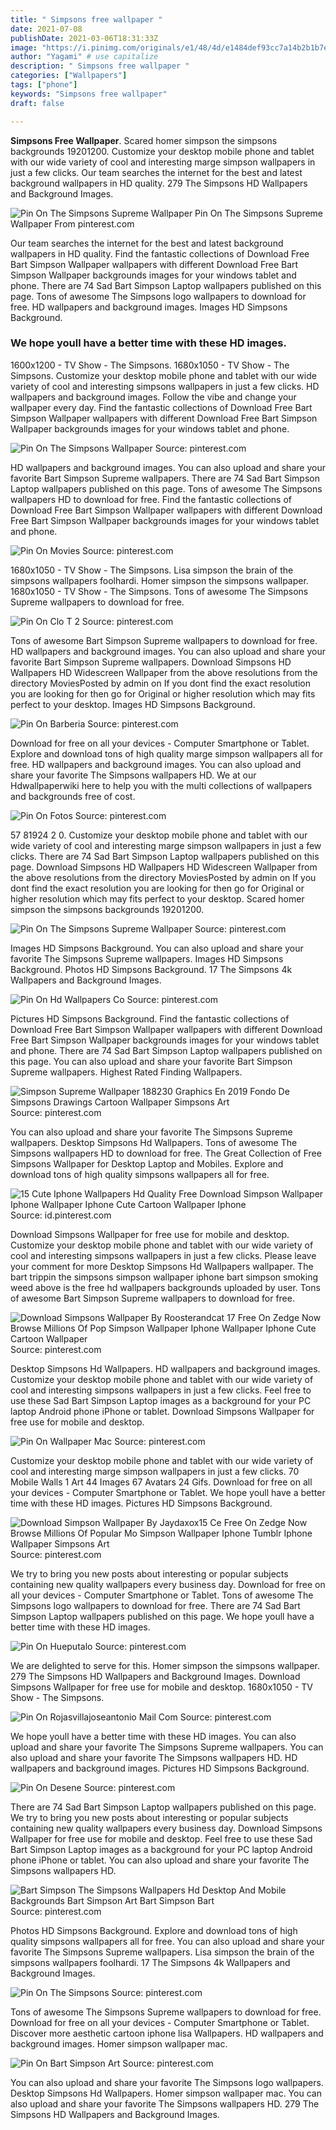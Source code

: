 ```yaml
---
title: " Simpsons free wallpaper "
date: 2021-07-08
publishDate: 2021-03-06T18:31:33Z
image: "https://i.pinimg.com/originals/e1/48/4d/e1484def93cc7a14b2b1b7e08b8ec36e.jpg"
author: "Yagami" # use capitalize
description: " Simpsons free wallpaper "
categories: ["Wallpapers"]
tags: ["phone"]
keywords: "Simpsons free wallpaper"
draft: false

---
```



**Simpsons Free Wallpaper**. Scared homer simpson the simpsons backgrounds 19201200. Customize your desktop mobile phone and tablet with our wide variety of cool and interesting marge simpson wallpapers in just a few clicks. Our team searches the internet for the best and latest background wallpapers in HD quality. 279 The Simpsons HD Wallpapers and Background Images.

![Pin On The Simpsons Supreme Wallpaper](https://i.pinimg.com/originals/cc/dc/b4/ccdcb42430b3b650a34c81cd99c7e216.png "Pin On The Simpsons Supreme Wallpaper")
Pin On The Simpsons Supreme Wallpaper From pinterest.com


Our team searches the internet for the best and latest background wallpapers in HD quality. Find the fantastic collections of Download Free Bart Simpson Wallpaper wallpapers with different Download Free Bart Simpson Wallpaper backgrounds images for your windows tablet and phone. There are 74 Sad Bart Simpson Laptop wallpapers published on this page. Tons of awesome The Simpsons logo wallpapers to download for free. HD wallpapers and background images. Images HD Simpsons Background.

### We hope youll have a better time with these HD images.

1600x1200 - TV Show - The Simpsons. 1680x1050 - TV Show - The Simpsons. Customize your desktop mobile phone and tablet with our wide variety of cool and interesting simpsons wallpapers in just a few clicks. HD wallpapers and background images. Follow the vibe and change your wallpaper every day. Find the fantastic collections of Download Free Bart Simpson Wallpaper wallpapers with different Download Free Bart Simpson Wallpaper backgrounds images for your windows tablet and phone.


![Pin On The Simpsons Wallpaper](https://i.pinimg.com/originals/b0/24/9a/b0249aabae9a8ff97e2be7db30107027.jpg "Pin On The Simpsons Wallpaper")
Source: pinterest.com

HD wallpapers and background images. You can also upload and share your favorite Bart Simpson Supreme wallpapers. There are 74 Sad Bart Simpson Laptop wallpapers published on this page. Tons of awesome The Simpsons wallpapers HD to download for free. Find the fantastic collections of Download Free Bart Simpson Wallpaper wallpapers with different Download Free Bart Simpson Wallpaper backgrounds images for your windows tablet and phone.

![Pin On Movies](https://i.pinimg.com/originals/4a/a5/61/4aa56122af7255286b3c759c408131a8.jpg "Pin On Movies")
Source: pinterest.com

1680x1050 - TV Show - The Simpsons. Lisa simpson the brain of the simpsons wallpapers foolhardi. Homer simpson the simpsons wallpaper. 1680x1050 - TV Show - The Simpsons. Tons of awesome The Simpsons Supreme wallpapers to download for free.

![Pin On Clo T 2](https://i.pinimg.com/originals/85/99/a1/8599a1eb2e98a1e8ef914ace82e615d0.jpg "Pin On Clo T 2")
Source: pinterest.com

Tons of awesome Bart Simpson Supreme wallpapers to download for free. HD wallpapers and background images. You can also upload and share your favorite Bart Simpson Supreme wallpapers. Download Simpsons HD Wallpapers HD Widescreen Wallpaper from the above resolutions from the directory MoviesPosted by admin on If you dont find the exact resolution you are looking for then go for Original or higher resolution which may fits perfect to your desktop. Images HD Simpsons Background.

![Pin On Barberia](https://i.pinimg.com/originals/c0/54/ed/c054ed6b16c5974bd0bf8aa4fca2634b.jpg "Pin On Barberia")
Source: pinterest.com

Download for free on all your devices - Computer Smartphone or Tablet. Explore and download tons of high quality marge simpson wallpapers all for free. HD wallpapers and background images. You can also upload and share your favorite The Simpsons wallpapers HD. We at our Hdwallpaperwiki here to help you with the multi collections of wallpapers and backgrounds free of cost.

![Pin On Fotos](https://i.pinimg.com/736x/f1/a8/2f/f1a82f5562909efaa88a3fbf2da1c096.jpg "Pin On Fotos")
Source: pinterest.com

57 81924 2 0. Customize your desktop mobile phone and tablet with our wide variety of cool and interesting marge simpson wallpapers in just a few clicks. There are 74 Sad Bart Simpson Laptop wallpapers published on this page. Download Simpsons HD Wallpapers HD Widescreen Wallpaper from the above resolutions from the directory MoviesPosted by admin on If you dont find the exact resolution you are looking for then go for Original or higher resolution which may fits perfect to your desktop. Scared homer simpson the simpsons backgrounds 19201200.

![Pin On The Simpsons Supreme Wallpaper](https://i.pinimg.com/originals/cc/dc/b4/ccdcb42430b3b650a34c81cd99c7e216.png "Pin On The Simpsons Supreme Wallpaper")
Source: pinterest.com

Images HD Simpsons Background. You can also upload and share your favorite The Simpsons Supreme wallpapers. Images HD Simpsons Background. Photos HD Simpsons Background. 17 The Simpsons 4k Wallpapers and Background Images.

![Pin On Hd Wallpapers Co](https://i.pinimg.com/originals/3e/b8/c3/3eb8c3871e2a024710d28acca701217b.jpg "Pin On Hd Wallpapers Co")
Source: pinterest.com

Pictures HD Simpsons Background. Find the fantastic collections of Download Free Bart Simpson Wallpaper wallpapers with different Download Free Bart Simpson Wallpaper backgrounds images for your windows tablet and phone. There are 74 Sad Bart Simpson Laptop wallpapers published on this page. You can also upload and share your favorite Bart Simpson Supreme wallpapers. Highest Rated Finding Wallpapers.

![Simpson Supreme Wallpaper 188230 Graphics En 2019 Fondo De Simpsons Drawings Cartoon Wallpaper Simpsons Art](https://i.pinimg.com/originals/87/66/a7/8766a79bbe19bd0797dbd04fa6c77da3.jpg "Simpson Supreme Wallpaper 188230 Graphics En 2019 Fondo De Simpsons Drawings Cartoon Wallpaper Simpsons Art")
Source: pinterest.com

You can also upload and share your favorite The Simpsons Supreme wallpapers. Desktop Simpsons Hd Wallpapers. Tons of awesome The Simpsons wallpapers HD to download for free. The Great Collection of Free Simpsons Wallpaper for Desktop Laptop and Mobiles. Explore and download tons of high quality simpsons wallpapers all for free.

![15 Cute Iphone Wallpapers Hd Quality Free Download Simpson Wallpaper Iphone Wallpaper Iphone Cute Cartoon Wallpaper Iphone](https://i.pinimg.com/originals/ca/e9/49/cae949de22259b66f736639c48a150c1.jpg "15 Cute Iphone Wallpapers Hd Quality Free Download Simpson Wallpaper Iphone Wallpaper Iphone Cute Cartoon Wallpaper Iphone")
Source: id.pinterest.com

Download Simpsons Wallpaper for free use for mobile and desktop. Customize your desktop mobile phone and tablet with our wide variety of cool and interesting simpsons wallpapers in just a few clicks. Please leave your comment for more Desktop Simpsons Hd Wallpapers wallpaper. The bart trippin the simpsons simpson wallpaper iphone bart simpson smoking weed above is the free hd wallpapers backgrounds uploaded by user. Tons of awesome Bart Simpson Supreme wallpapers to download for free.

![Download Simpsons Wallpaper By Roosterandcat 17 Free On Zedge Now Browse Millions Of Pop Simpson Wallpaper Iphone Wallpaper Iphone Cute Cartoon Wallpaper](https://i.pinimg.com/originals/4a/05/df/4a05df02ec8fc73eb4def7c72d51d55a.jpg "Download Simpsons Wallpaper By Roosterandcat 17 Free On Zedge Now Browse Millions Of Pop Simpson Wallpaper Iphone Wallpaper Iphone Cute Cartoon Wallpaper")
Source: pinterest.com

Desktop Simpsons Hd Wallpapers. HD wallpapers and background images. Customize your desktop mobile phone and tablet with our wide variety of cool and interesting simpsons wallpapers in just a few clicks. Feel free to use these Sad Bart Simpson Laptop images as a background for your PC laptop Android phone iPhone or tablet. Download Simpsons Wallpaper for free use for mobile and desktop.

![Pin On Wallpaper Mac](https://i.pinimg.com/originals/3a/4e/4a/3a4e4aa99b820087f75cbc5b8822e346.jpg "Pin On Wallpaper Mac")
Source: pinterest.com

Customize your desktop mobile phone and tablet with our wide variety of cool and interesting marge simpson wallpapers in just a few clicks. 70 Mobile Walls 1 Art 44 Images 67 Avatars 24 Gifs. Download for free on all your devices - Computer Smartphone or Tablet. We hope youll have a better time with these HD images. Pictures HD Simpsons Background.

![Download Simpson Wallpaper By Jaydaxox15 Ce Free On Zedge Now Browse Millions Of Popular Mo Simpson Wallpaper Iphone Tumblr Iphone Wallpaper Simpsons Art](https://i.pinimg.com/originals/e2/6a/27/e26a278b464d3b88ce5f12394eca6d35.jpg "Download Simpson Wallpaper By Jaydaxox15 Ce Free On Zedge Now Browse Millions Of Popular Mo Simpson Wallpaper Iphone Tumblr Iphone Wallpaper Simpsons Art")
Source: pinterest.com

We try to bring you new posts about interesting or popular subjects containing new quality wallpapers every business day. Download for free on all your devices - Computer Smartphone or Tablet. Tons of awesome The Simpsons logo wallpapers to download for free. There are 74 Sad Bart Simpson Laptop wallpapers published on this page. We hope youll have a better time with these HD images.

![Pin On Hueputalo](https://i.pinimg.com/originals/29/f4/7b/29f47bc0c59faa93f21600dc8ff9644a.jpg "Pin On Hueputalo")
Source: pinterest.com

We are delighted to serve for this. Homer simpson the simpsons wallpaper. 279 The Simpsons HD Wallpapers and Background Images. Download Simpsons Wallpaper for free use for mobile and desktop. 1680x1050 - TV Show - The Simpsons.

![Pin On Rojasvillajoseantonio Mail Com](https://i.pinimg.com/originals/64/19/39/6419399b845191fbe75b1bd45b25cdb6.png "Pin On Rojasvillajoseantonio Mail Com")
Source: pinterest.com

We hope youll have a better time with these HD images. You can also upload and share your favorite The Simpsons Supreme wallpapers. You can also upload and share your favorite The Simpsons wallpapers HD. HD wallpapers and background images. Pictures HD Simpsons Background.

![Pin On Desene](https://i.pinimg.com/736x/c7/f1/39/c7f1397a3a4228378365891ef0298dca.jpg "Pin On Desene")
Source: pinterest.com

There are 74 Sad Bart Simpson Laptop wallpapers published on this page. We try to bring you new posts about interesting or popular subjects containing new quality wallpapers every business day. Download Simpsons Wallpaper for free use for mobile and desktop. Feel free to use these Sad Bart Simpson Laptop images as a background for your PC laptop Android phone iPhone or tablet. You can also upload and share your favorite The Simpsons wallpapers HD.

![Bart Simpson The Simpsons Wallpapers Hd Desktop And Mobile Backgrounds Bart Simpson Art Bart Simpson Bart](https://i.pinimg.com/originals/71/af/20/71af2092f8fa9bfe8a59d58f31fecb3a.png "Bart Simpson The Simpsons Wallpapers Hd Desktop And Mobile Backgrounds Bart Simpson Art Bart Simpson Bart")
Source: pinterest.com

Photos HD Simpsons Background. Explore and download tons of high quality simpsons wallpapers all for free. You can also upload and share your favorite The Simpsons Supreme wallpapers. Lisa simpson the brain of the simpsons wallpapers foolhardi. 17 The Simpsons 4k Wallpapers and Background Images.

![Pin On The Simpsons](https://i.pinimg.com/736x/82/8c/54/828c548bf305da7f200920bfb5e6515d.jpg "Pin On The Simpsons")
Source: pinterest.com

Tons of awesome The Simpsons Supreme wallpapers to download for free. Download for free on all your devices - Computer Smartphone or Tablet. Discover more aesthetic cartoon iphone lisa Wallpapers. HD wallpapers and background images. Homer simpson wallpaper mac.

![Pin On Bart Simpson Art](https://i.pinimg.com/originals/e1/48/4d/e1484def93cc7a14b2b1b7e08b8ec36e.jpg "Pin On Bart Simpson Art")
Source: pinterest.com

You can also upload and share your favorite The Simpsons logo wallpapers. Desktop Simpsons Hd Wallpapers. Homer simpson wallpaper mac. You can also upload and share your favorite The Simpsons wallpapers HD. 279 The Simpsons HD Wallpapers and Background Images.

